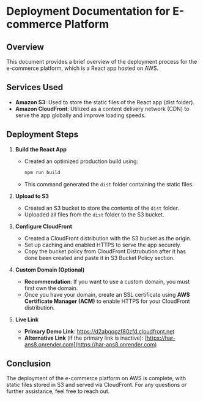 # Deployment Documentation for E-commerce Platform

## Overview
This document provides a brief overview of the deployment process for the e-commerce platform, which is a React app hosted on AWS.

## Services Used
- **Amazon S3**: Used to store the static files of the React app (dist folder).
- **Amazon CloudFront**: Utilized as a content delivery network (CDN) to serve the app globally and improve loading speeds.

## Deployment Steps

1. **Build the React App**
   - Created an optimized production build using:
     ```bash
     npm run build
     ```
   - This command generated the `dist` folder containing the static files.

2. **Upload to S3**
   - Created an S3 bucket to store the contents of the `dist` folder.
   - Uploaded all files from the `dist` folder to the S3 bucket.

3. **Configure CloudFront**
   - Created a CloudFront distribution with the S3 bucket as the origin.
   - Set up caching and enabled HTTPS to serve the app securely.
   - Copy the bucket policy from CloudFront Distrubution after it has done been created and paste it in S3 Bucket Policy section.

4. **Custom Domain (Optional)**
   - **Recommendation**: If you want to use a custom domain, you must first own the domain.
   - Once you have your domain, create an SSL certificate using **AWS Certificate Manager (ACM)** to enable HTTPS for your CloudFront distribution.

5. **Live Link**
   - **Primary Demo Link**:  https://d2abqopzf80zfd.cloudfront.net
   - **Alternative Link** (if the primary link is inactive): [https://har-ans8.onrender.com](https://har-ans8.onrender.com)

## Conclusion
The deployment of the e-commerce platform on AWS is complete, with static files stored in S3 and served via CloudFront. For any questions or further assistance, feel free to reach out.
